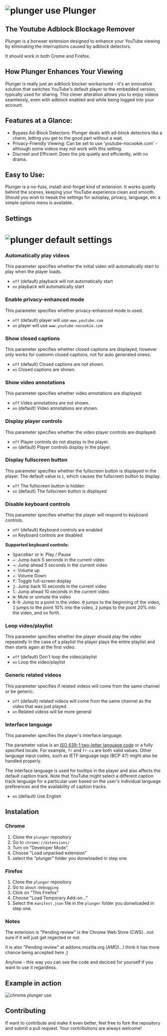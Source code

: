 # ![plunger use](icon32.png) Plunger

## The Youtube Adblock Blockage Remover

Plunger is a borwser extension designed to enhance your YouTube viewing by eliminating the interruptions caused by adblock detectors.

It should work in both Crome and Firefox.

## How Plunger Enhances Your Viewing

Plunger is really just an adblock blocker workaround – it's an innovative solution that switches YouTube's default player to the embedded version, typically used for sharing. This clever alteration allows you to enjoy videos seamlessly, even with adblock enabled and while being logged into your account.

## Features at a Glance:

* Bypass Ad-Block Detectors: Plunger deals with ad-block detectors like a charm, letting you get to the good part without a wait.
* Privacy-Friendly Viewing: Can be set to use 'youtube-nocookie.com' - although some videos may not work with this setting.
* Discreet and Efficient: Does the job quietly and efficiently, with no drama.

## Easy to Use:

Plunger is a no-fuss, install-and-forget kind of extension. It works quietly behind the scenes, keeping your YouTube experience clean and smooth. Should you wish to tweak the settings for autoplay, privacy, language, etc a simple options menu is available.

## Settings 

# ![plunger default settings](plunger-settings.png)

### Automatically play videos

This parameter specifies whether the initial video will automatically start to play when the player loads.

*   `off` (default) playback will not automatically start
*   `on` playback will automatically start

### Enable privacy-enhanced mode

This parameter specifies whether privacy-enhanced mode is used. 

*   `off` (default) player will use `www.youtube.com`
*   `on` player will use `www.youtube-nocookie.com`

### Show closed captions

This parameter specifies whether closed captions are displayed, however only works for customn closed captions, not for auto generated onees.

*   `off` (default) Closed captions are not shown.
*   `on` Closed captions are shown.

### Show video annotations

This parameter specifies whether video annotations are displayed:

*   `off` Video annotations are not shown.
*   `on` (default) Video annotations are shown.

### Display player controls

This parameter specifies whether the video player controls are displayed:

*   `off` Player controls do not display in the player.
*   `on` (default) Player controls display in the player.

### Display fullscreen button

This parameter specifies whether the fullscreen button is displayed in the player. The default value is `1`, which causes the fullscreen button to display.

*   `off` The fullscreen button is hidden
*   `on` (default) The fullscreen button is displayed

### Disable keyboard controls

This parameter specifies whether the player will respond to keyboard controls.

*   `off` (default) Keyboard controls are enabled
*   `on` Keyboard controls are disabled

**Supported keyboard controls:**

*   <kbd>Spacebar</kbd> or <kbd>k</kbd>: Play / Pause
*   <kbd>←</kbd>: Jump back 5 seconds in the current video
*   <kbd>→</kbd>: Jump ahead 5 seconds in the current video
*   <kbd>↑</kbd>: Volume up
*   <kbd>↓</kbd>: Volume Down
*   <kbd>f</kbd>: Toggle full-screen display
*   <kbd>j</kbd>: Jump back 10 seconds in the current video
*   <kbd>l</kbd>: Jump ahead 10 seconds in the current video
*   <kbd>m</kbd>: Mute or unmute the video
*   <kbd>0</kbd>-<kbd>9</kbd>: Jump to a point in the video. <kbd>0</kbd> jumps to the beginning of the video, <kbd>1</kbd> jumps to the point 10% into the video, <kbd>2</kbd> jumps to the point 20% into the video, and so forth.

### Loop video/playlist

This parameter specifies whether the player should play the video repeatedly 
In the case of a playlist the player plays the entire playlist and then starts again at the first video.  
  
*   `off` (default) Don't loop the video/playlist
*   `on` Loop the video/playlist

### Generic related videos

This parameter specifies if related videos will come from the same channel or be generic. 
  
*   `off` (default) related videos will come from the same channel as the video that was just played.
*   `on` Related videos will be more general

### Interface language

This parameter specifies the player's interface language.

The parameter value is an [ISO 639-1 two-letter language code](http://www.loc.gov/standards/iso639-2/php/code_list.php) or a fully specified locale. For example, `fr` and `fr-ca` are both valid values. Other language input codes, such as IETF language tags (BCP 47) might also be handled properly.  
  
The interface language is used for tooltips in the player and also affects the default caption track. Note that YouTube might select a different caption track language for a particular user based on the user's individual language preferences and the availability of caption tracks.

*   `en` (default) Use English

## Instalation

### Chrome

1) Clone the `plunger` repository
2) Go to `chrome://extensions/`
3) Turn on "Developer Mode" 
4) Choose "Load unpacked extension"
5) select the "plunger" folder you donwloaded in step one. 

### Firefox 

1) Clone the `plunger` repository
2) Go to `about:debugging`
3) Click on "This Firefox" 
4) Choose "Load Temporary Add-on…"
5) Select the `manifest.json` file in the `plunger` folder you donwloaded in step one. 

### Notes

The extension is "Pending review" is the Chrome Web Store (CWS)...not sure if it will just get regected or not.

It is also "Pending review" at addons.mozilla.org (AMO)...I think it has more chance being accepted here ;)
    
Anyhow - this way you can see the code and deciced for yourself if you want to use it regardless.

## Example in action

![chrome plunger use](plunger-use.gif)

## Contributing 

If want to contribute and make it even better, feel free to fork the repository and submit a pull request. Your contributions are always welcome!
